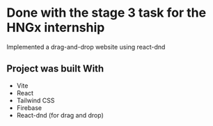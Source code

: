 # Done with the stage 3 task for the HNGx internship

Implemented a drag-and-drop website using react-dnd

## Project was built With

- Vite
- React
- Tailwind CSS 
- Firebase 
- React-dnd (for drag and drop)
